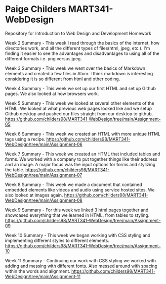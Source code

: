 # Paige Childers MART341-WebDesign
Repository for Introduction to Web Design and Development Homework

Week 2 Summary - This week I read through the basics of the internet, how directories work, and all the different types of files(html, jpeg, etc.). I'm finding it easier to see the advantages and disadvantages to using all of the different formats i.e. png versus jpeg.

Week 3 Summary -  This week we went over the basics of Markdown elements and created a few files in Atom.  I think markdown is interesting considering it is so different from html and other coding.  

Week 4 Summary - This week we set up our first HTML and set up Github pages.  We also looked at how browsers work.

Week 5 Summary - This week we looked at several other elements of the HTML.  We looked at what previous web pages looked like and we setup Github desktop and pushed our files straight from our desktop to github.  https://github.com/childers98/MART341-WebDesign/tree/main/Assignment-05

Week 6 Summary - This week we created an HTML with more unique HTML tags using a recipe.
https://github.com/childers98/MART341-WebDesign/tree/main/Assignment-06

Week 7 Summary - This week we created an HTML that included tables and forms.  We worked with a company to put together things like their address and an image.  A major focus was the input options for forms and stylizing the table.
https://github.com/childers98/MART341-WebDesign/tree/main/Assignment-07

Week 8 Summary - This week we made a document that contained embedded elements like videos and audio using service hosted sites.  We also looked at images again.
https://github.com/childers98/MART341-WebDesign/tree/main/Assignment-08

Week 9 Summary - For this week we linked 3 html pages together and showcased everything that we learned in HTML, from tables to styling.
https://github.com/childers98/MART341-WebDesign/tree/main/Assignment-09

Week 10 Summary - This week we began working with CSS styling and implementing different styles to different elements.
https://github.com/childers98/MART341-WebDesign/tree/main/Assignment-10

Week 11 Summary - Continuing our work with CSS styling we worked with adding and messing with different fonts.  Also messed around with spacing within the words and alignment.
https://github.com/childers98/MART341-WebDesign/tree/main/Assignment-11
